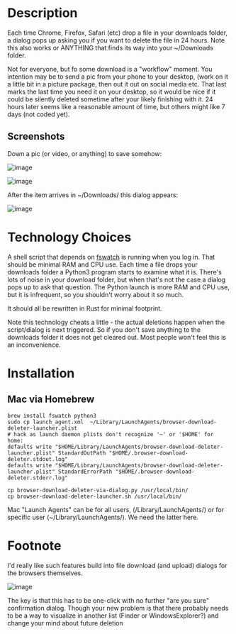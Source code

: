 # Description

Each time Chrome, Firefox, Safari (etc) drop a file in your downloads folder, a dialog pops up asking you 
if you want to delete the file in 24 hours. Note this also works or ANYTHING that finds its way into your 
~/Downloads folder.

Not for everyone, but fo some download is a "workflow" moment. You intention may be to send a pic from your 
phone to your desktop, (work on it a little bit in a picture package, then out it out on social media etc. 
That last marks the last time you need it on your desktop, so it would be nice if it could be silently
deleted sometime after your likely finishing with it. 24 hours later seems like a reasonable amount of time, but 
others might like 7 days (not coded yet).

## Screenshots

Down a pic (or video, or anything) to save somehow:

![image](https://user-images.githubusercontent.com/82182/89728791-d75d0a00-da27-11ea-8c34-574b6c567810.png)

![image](https://user-images.githubusercontent.com/82182/89728843-24d97700-da28-11ea-8cd2-115ab5b8f0e1.png)

After the item arrives in ~/Downloads/ this dialog appears:

![image](https://user-images.githubusercontent.com/82182/89728867-44709f80-da28-11ea-9448-3aaa740e6889.png)

# Technology Choices

A shell script that depends on [fswatch](https://github.com/emcrisostomo/fswatch) is running when you log in. That should be minimal RAM and CPU use. 
Each time a file drops your downloads folder a Python3 program starts to examine what it is. There's lots of 
noise in your download folder, but when that's not the case a dialog pops up to ask that question. The Python 
launch is more RAM and CPU use, but it is infrequent, so you shouldn't worry about it so much.

It should all be rewritten in Rust for minimal footprint.

Note this technology cheats a little - the actual deletions happen when the script/dialog is next triggered. So if 
you don't save anything to the downloads folder it does not get cleared out. Most people won't feel this is an 
inconvenience.

# Installation

## Mac via Homebrew

```
brew install fswatch python3
sudo cp launch_agent.xml  ~/Library/LaunchAgents/browser-download-deleter-launcher.plist
# hack as launch daemon plists don't recognize '~' or '$HOME' for home:
defaults write "$HOME/Library/LaunchAgents/browser-download-deleter-launcher.plist" StandardOutPath "$HOME/.browser-download-deleter.stdout.log"
defaults write "$HOME/Library/LaunchAgents/browser-download-deleter-launcher.plist" StandardErrorPath "$HOME/.browser-download-deleter.stderr.log"

cp browser-download-deleter-via-dialog.py /usr/local/bin/
cp browser-download-deleter-launcher.sh /usr/local/bin/

```

Mac "Launch Agents" can be for all users, (/Library/LaunchAgents/) or for specific user (~/Library/LaunchAgents/). We need the latter here.

# Footnote

I'd really like such features build into file download (and upload) dialogs for the browsers themselves.

![image](https://user-images.githubusercontent.com/82182/89753062-bbf90a00-dace-11ea-9f72-0f00a84f47b9.png)

The key is that this has to be one-click with no further "are you sure" confirmation dialog. Though your new problem is that 
there probably needs to be a way to visualize in another list (Finder or WindowsExplorer?) and change your mind about future 
deletion